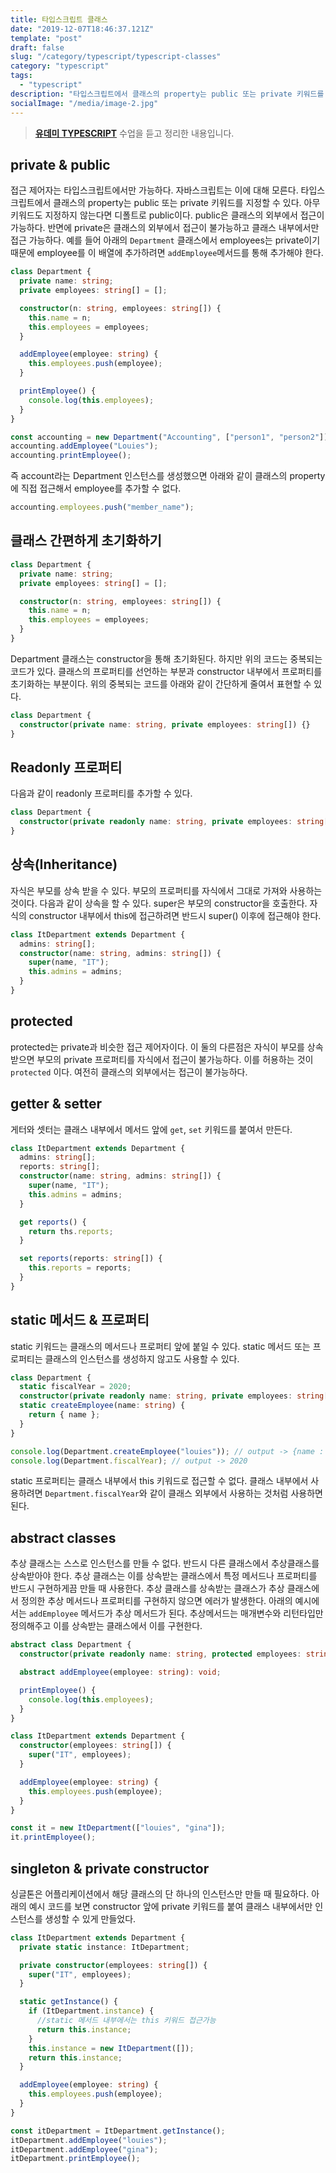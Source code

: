```yaml
---
title: 타입스크립트 클래스
date: "2019-12-07T18:46:37.121Z"
template: "post"
draft: false
slug: "/category/typescript/typescript-classes"
category: "typescript"
tags:
  - "typescript"
description: "타입스크립트에서 클래스의 property는 public 또는 private 키워드를 지정할 수 있다. 아무 키워드도 지정하지 않는다면 디폴트로 public이다. public은 클래스의 외부에서 접근이 가능하다. 반면에 private은 클래스의 외부에서 접근이 불가능하고 클래스 내부에서만 접근 가능하다..."
socialImage: "/media/image-2.jpg"
---
```


> **[유데미 TYPESCRIPT](https://www.udemy.com/course/understanding-typescript/learn/lecture/)** 수업을 듣고 정리한 내용입니다.

## private & public

접근 제어자는 타입스크립트에서만 가능하다. 자바스크립트는 이에 대해 모른다. 타입스크립트에서 클래스의 property는 public 또는 private 키워드를 지정할 수 있다. 아무 키워드도 지정하지 않는다면 디폴트로 public이다. public은 클래스의 외부에서 접근이 가능하다. 반면에 private은 클래스의 외부에서 접근이 불가능하고 클래스 내부에서만 접근 가능하다. 예를 들어 아래의 `Department` 클래스에서 employees는 private이기 때문에 employee를 이 배열에 추가하려면 `addEmployee`메서드를 통해 추가해야 한다.

```typescript
class Department {
  private name: string;
  private employees: string[] = [];

  constructor(n: string, employees: string[]) {
    this.name = n;
    this.employees = employees;
  }

  addEmployee(employee: string) {
    this.employees.push(employee);
  }

  printEmployee() {
    console.log(this.employees);
  }
}

const accounting = new Department("Accounting", ["person1", "person2"]);
accounting.addEmployee("Louies");
accounting.printEmployee();
```

즉 account라는 Department 인스턴스를 생성했으면 아래와 같이 클래스의 property에 직접 접근해서 employee를 추가할 수 없다.

```typescript
accounting.employees.push("member_name");
```

## 클래스 간편하게 초기화하기

```typescript
class Department {
  private name: string;
  private employees: string[] = [];

  constructor(n: string, employees: string[]) {
    this.name = n;
    this.employees = employees;
  }
}
```

Department 클래스는 constructor을 통해 초기화된다. 하지만 위의 코드는 중복되는 코드가 있다. 클래스의 프로퍼티를 선언하는 부분과 constructor 내부에서 프로퍼티를 초기화하는 부분이다. 위의 중복되는 코드를 아래와 같이 간단하게 줄여서 표현할 수 있다.

```typescript
class Department {
  constructor(private name: string, private employees: string[]) {}
}
```

## Readonly 프로퍼티

다음과 같이 readonly 프로퍼티를 추가할 수 있다.

```typescript
class Department {
  constructor(private readonly name: string, private employees: string[]) {}
}
```

## 상속(Inheritance)

자식은 부모를 상속 받을 수 있다. 부모의 프로퍼티를 자식에서 그대로 가져와 사용하는 것이다. 다음과 같이 상속을 할 수 있다. super은 부모의 constructor을 호출한다. 자식의 constructor 내부에서 this에 접근하려면 반드시 super() 이후에 접근해야 한다.

```typescript
class ItDepartment extends Department {
  admins: string[];
  constructor(name: string, admins: string[]) {
    super(name, "IT");
    this.admins = admins;
  }
}
```

## protected

protected는 private과 비슷한 접근 제어자이다. 이 둘의 다른점은 자식이 부모를 상속받으면 부모의 private 프로퍼티를 자식에서 접근이 불가능하다. 이를 허용하는 것이 `protected` 이다. 여전히 클래스의 외부에서는 접근이 불가능하다.

## getter & setter

게터와 셋터는 클래스 내부에서 메서드 앞에 `get`, `set` 키워드를 붙여서 만든다.

```typescript
class ItDepartment extends Department {
  admins: string[];
  reports: string[];
  constructor(name: string, admins: string[]) {
    super(name, "IT");
    this.admins = admins;
  }

  get reports() {
    return ths.reports;
  }

  set reports(reports: string[]) {
    this.reports = reports;
  }
}
```

## static 메서드 & 프로퍼티

static 키워드는 클래스의 메서드나 프로퍼티 앞에 붙일 수 있다. static 메서드 또는 프로퍼티는 클래스의 인스턴스를 생성하지 않고도 사용할 수 있다.

```typescript
class Department {
  static fiscalYear = 2020;
  constructor(private readonly name: string, private employees: string[]) {}
  static createEmployee(name: string) {
    return { name };
  }
}

console.log(Department.createEmployee("louies")); // output -> {name : "louies"}
console.log(Department.fiscalYear); // output -> 2020
```

static 프로퍼티는 클래스 내부에서 this 키워드로 접근할 수 없다. 클래스 내부에서 사용하려면 `Department.fiscalYear`와 같이 클래스 외부에서 사용하는 것처럼 사용하면 된다.

## abstract classes

추상 클래스는 스스로 인스턴스를 만들 수 없다. 반드시 다른 클래스에서 추상클래스를 상속받아야 한다. 추상 클래스는 이를 상속받는 클래스에서 특정 메서드나 프로퍼티를 반드시 구현하게끔 만들 때 사용한다. 추상 클래스를 상속받는 클래스가 추상 클래스에서 정의한 추상 메서드나 프로퍼티를 구현하지 않으면 에러가 발생한다. 아래의 예시에서는 `addEmployee` 메서드가 추상 메서드가 된다. 추상메서드는 매개변수와 리턴타입만 정의해주고 이를 상속받는 클래스에서 이를 구현한다.

```typescript
abstract class Department {
  constructor(private readonly name: string, protected employees: string[]) {}

  abstract addEmployee(employee: string): void;

  printEmployee() {
    console.log(this.employees);
  }
}

class ItDepartment extends Department {
  constructor(employees: string[]) {
    super("IT", employees);
  }

  addEmployee(employee: string) {
    this.employees.push(employee);
  }
}

const it = new ItDepartment(["louies", "gina"]);
it.printEmployee();
```

## singleton & private constructor

싱글톤은 어플리케이션에서 해당 클래스의 단 하나의 인스턴스만 만들 때 필요하다. 아래의 예시 코드를 보면 constructor 앞에 private 키워드를 붙여 클래스 내부에서만 인스턴스를 생성할 수 있게 만들었다.

```typescript
class ItDepartment extends Department {
  private static instance: ItDepartment;

  private constructor(employees: string[]) {
    super("IT", employees);
  }

  static getInstance() {
    if (ItDepartment.instance) {
      //static 메서드 내부에서는 this 키워드 접근가능
      return this.instance;
    }
    this.instance = new ItDepartment([]);
    return this.instance;
  }

  addEmployee(employee: string) {
    this.employees.push(employee);
  }
}

const itDepartment = ItDepartment.getInstance();
itDepartment.addEmployee("louies");
itDepartment.addEmployee("gina");
itDepartment.printEmployee();
```
